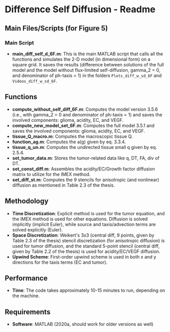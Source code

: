 # Difference Self Diffusion - Readme

## Main Files/Scripts (for Figure 5)

### Main Script
- **main_diff_self_d_6F.m**: This is the main MATLAB script that calls all the functions and simulates the 2-D model (in dimensional form) on a square grid. It saves the results (difference between solutions of the full model and the model without flux-limited self-diffusion, gamma_2 = 0, and denominator of ph-taxis = 1) in the folders `Plots_diff_w_sd_6F` and `Videos_diff_w_sd_6F`.

## Functions
- **compute_without_self_diff_6F.m**: Computes the model version 3.5.6 (i.e., with gamma_2 = 0 and denominator of ph-taxis = 1) and saves the involved components: glioma, acidity, EC, and VEGF.
- **compute_new_model_set_6F.m**: Computes the full model 3.5.1 and saves the involved components: glioma, acidity, EC, and VEGF.
- **tissue_Q_macro.m**: Computes the macroscopic tissue Q.
- **function_ag.m**: Computes the a(g) given by eq. 3.3.4.
- **tissue_q_un.m**: Computes the undirected tissue small q given by eq. 2.5.4.
- **set_tumor_data.m**: Stores the tumor-related data like q, DT, FA, div of DT.
- **set_const_diff.m**: Assembles the acidity/EC/Growth factor diffusion matrix to utilize for the IMEX method.
- **set_diff_st.m**: Computes the 9 stencils for anisotropic (and nonlinear) diffusion as mentioned in Table 2.3 of the thesis.

## Methodology
- **Time Discretization**: Explicit method is used for the tumor equation, and the IMEX method is used for other equations. Diffusion is solved implicitly (implicit Euler), while source and taxis/advection terms are solved explicitly (Euler).
- **Space Discretization**: Weikert's 3x3 (central diff, 9 points, given by Table 2.3 of the thesis) stencil discretization (for anisotropic diffusion) is used for tumor diffusion, and the standard 5-point stencil (central diff, given by Table 2.2 of the thesis) is used for acidity/EC/VEGF diffusion.
- **Upwind Scheme**: First-order upwind scheme is used in both x and y directions for the taxis terms (EC and tumor).

## Performance
- **Time**: The code takes approximately 10-15 minutes to run, depending on the machine.

## Requirements
- **Software**: MATLAB (2020a, should work for older versions as well)
